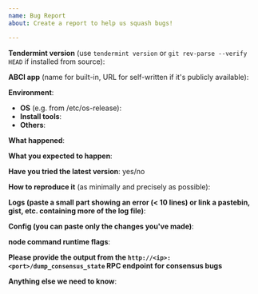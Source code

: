 ```yaml
---
name: Bug Report
about: Create a report to help us squash bugs!

---
```

<!--
Please fill in as much of the template below as you can.

Be ready for followup questions, and please respond in a timely
manner. We might ask you to provide additional logs and data (tendermint & app).
-->

**Tendermint version** (use `tendermint version` or `git rev-parse --verify HEAD` if installed from source):


**ABCI app** (name for built-in, URL for self-written if it's publicly available):

**Environment**:
- **OS** (e.g. from /etc/os-release):
- **Install tools**:
- **Others**:


**What happened**:


**What you expected to happen**:


**Have you tried the latest version**: yes/no

**How to reproduce it** (as minimally and precisely as possible):

**Logs (paste a small part showing an error (< 10 lines) or link a pastebin, gist, etc. containing more of the log file)**:

**Config (you can paste only the changes you've made)**:

**node command runtime flags**:

**Please provide the output from the `http://<ip>:<port>/dump_consensus_state` RPC endpoint for consensus bugs**

**Anything else we need to know**:

